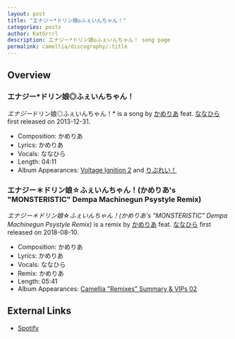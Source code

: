```yaml
---
layout: post
title: "エナジー*ドリン娘◎ふぇいんちゃん！"
categories: posts
author: KatGrrrl
description: エナジー*ドリン娘◎ふぇいんちゃん！ song page
permalink: camellia/discography/:title
---
```


## Overview

### エナジー*ドリン娘◎ふぇいんちゃん！

*エナジー*ドリン娘◎ふぇいんちゃん！* is a song by [かめりあ](/camellia) feat. [ななひら](#) first released on 2013-12-31.

* Composition: かめりあ
* Lyrics: かめりあ
* Vocals: ななひら
* Length: 04:11
* Album Appearances: [Voltage Ignition 2](http://c-h-s.me/motf-0002/) and [りぷれい！](/camellia/albums/Replay)

### エナジー＊ドリン娘☆ふぇいんちゃん！(かめりあ's "MONSTERISTIC" Dempa Machinegun Psystyle Remix)

*エナジー＊ドリン娘☆ふぇいんちゃん！(かめりあ's "MONSTERISTIC" Dempa Machinegun Psystyle Remix)* is a remix by [かめりあ](/camellia) feat. [ななひら](#) first released on 2018-08-10.

* Composition: かめりあ
* Lyrics: かめりあ
* Vocals: ななひら
* Remix: かめりあ
* Length: 05:41
* Album Appearances: [Camellia "Remixes" Summary & VIPs 02](/camellia/albums/Camellia-Remixes-Summary-VIPs-02)

## External Links

* [Spotify](https://open.spotify.com/track/7vq160vaSKcwy1aYp3HIpM?si=c2d0b29000734a14)
